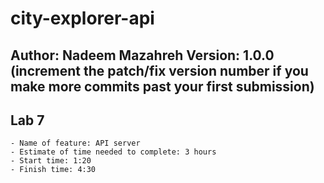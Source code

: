 # city-explorer-api

## Author: Nadeem Mazahreh Version: 1.0.0 (increment the patch/fix version number if you make more commits past your first submission)

## Lab 7
    - Name of feature: API server  
    - Estimate of time needed to complete: 3 hours 
    - Start time: 1:20 
    - Finish time: 4:30

